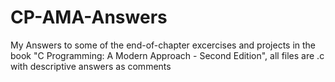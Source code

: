# CP-AMA-Answers
My Answers to some of the end-of-chapter excercises and projects in the book "C Programming: A Modern Approach - Second Edition", all files are .c with descriptive answers as comments
